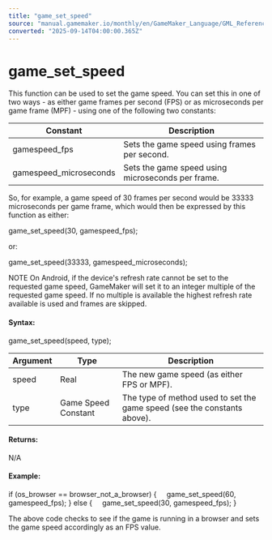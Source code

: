 ```yaml
---
title: "game_set_speed"
source: "manual.gamemaker.io/monthly/en/GameMaker_Language/GML_Reference/General_Game_Control/game_set_speed.htm"
converted: "2025-09-14T04:00:00.365Z"
---
```


# game\_set\_speed

This function can be used to set the game speed. You can set this in one of two ways - as either game frames per second (FPS) or as microseconds per game frame (MPF) - using one of the following two constants:

| Constant | Description |
| --- | --- |
| gamespeed_fps | Sets the game speed using frames per second. |
| gamespeed_microseconds | Sets the game speed using microseconds per frame. |

So, for example, a game speed of 30 frames per second would be 33333 microseconds per game frame, which would then be expressed by this function as either:

game\_set\_speed(30, gamespeed\_fps);

or:

game\_set\_speed(33333, gamespeed\_microseconds);

NOTE On Android, if the device's refresh rate cannot be set to the requested game speed, GameMaker will set it to an integer multiple of the requested game speed. If no multiple is available the highest refresh rate available is used and frames are skipped.

#### Syntax:

game\_set\_speed(speed, type);

| Argument | Type | Description |
| --- | --- | --- |
| speed | Real | The new game speed (as either FPS or MPF). |
| type | Game Speed Constant | The type of method used to set the game speed (see the constants above). |

#### Returns:

N/A

#### Example:

if (os\_browser == browser\_not\_a\_browser)
{
    game\_set\_speed(60, gamespeed\_fps);
}
else
{
    game\_set\_speed(30, gamespeed\_fps);
}

The above code checks to see if the game is running in a browser and sets the game speed accordingly as an FPS value.